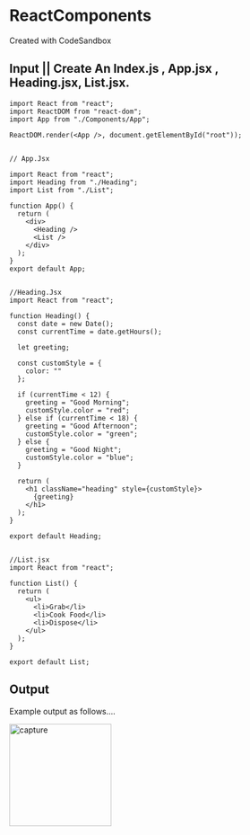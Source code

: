# ReactComponents
Created with CodeSandbox


## Input || Create An Index.js , App.jsx , Heading.jsx, List.jsx.
```
import React from "react";
import ReactDOM from "react-dom";
import App from "./Components/App";

ReactDOM.render(<App />, document.getElementById("root"));


// App.Jsx

import React from "react";
import Heading from "./Heading";
import List from "./List";

function App() {
  return (
    <div>
      <Heading />
      <List />
    </div>
  );
}
export default App;


//Heading.Jsx
import React from "react";

function Heading() {
  const date = new Date();
  const currentTime = date.getHours();

  let greeting;

  const customStyle = {
    color: ""
  };

  if (currentTime < 12) {
    greeting = "Good Morning";
    customStyle.color = "red";
  } else if (currentTime < 18) {
    greeting = "Good Afternoon";
    customStyle.color = "green";
  } else {
    greeting = "Good Night";
    customStyle.color = "blue";
  }

  return (
    <h1 className="heading" style={customStyle}>
      {greeting}
    </h1>
  );
}

export default Heading;


//List.jsx
import React from "react";

function List() {
  return (
    <ul>
      <li>Grab</li>
      <li>Cook Food</li>
      <li>Dispose</li>
    </ul>
  );
}

export default List;
```

## Output 

Example output as follows....

<img width="182" alt="capture" src="https://user-images.githubusercontent.com/91548582/142880160-b2b32dc1-d15d-49f5-bd57-cef29009307b.PNG">


